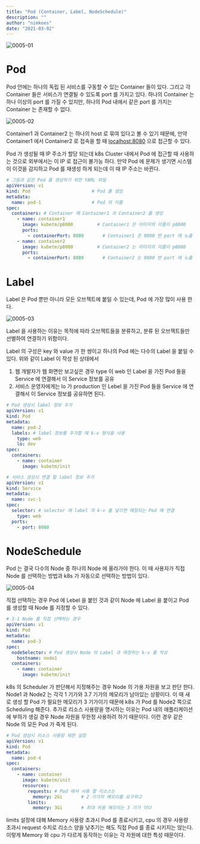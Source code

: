 ```yaml
---
title: "Pod (Container, Label, NodeSchedule)"
description: ""
author: "nimkoes"
date: "2021-03-02"
---
```


![0005-01](/tech-blog/resources/images/kubernetes/0005-01.png)

# Pod

Pod 안에는 하나의 독립 된 서비스를 구동할 수 있는 Container 들이 있다. 그리고 각 Container 들은 서비스가 연결될 수 있도록 port 를 가지고 있다. 하나의 Container 는 하나 이상의
port 를 가질 수 있지만, 하나의 Pod 내에서 같은 port 를 가지는 Container 는 존재할 수 없다.

![0005-02](/tech-blog/resources/images/kubernetes/0005-02.png)

Container1 과 Container2 는 하나의 host 로 묶여 있다고 볼 수 있기 때문에, 만약 Container1 에서 Container2 로 접속을 할
때 [localhost:8080](http://localhost:8080) 으로 접근할 수 있다.

Pod 가 생성될 때 IP 주소가 할당 되는데 k8s Cluster 내에서 Pod 에 접근할 때 사용하는 것으로 외부에서는 이 IP 로 접근이 불가능 하다. 만약 Pod 에 문제가 생기면 시스템이 이것을 감지하고
Pod 를 재생성 하게 되는데 이 때 IP 주소는 바뀐다.

```yml
# 그림과 같은 Pod 를 생성하기 위한 YAML 파일
apiVersion: v1
kind: Pod                       # Pod 를 생성
metadata:
  name: pod-1                   # Pod 의 이름
spec:
  containers: # Container 에 Container1 과 Container2 를 생성
    - name: container1
      image: kubetm/p8000         # Container1 은 이미지의 이름이 p8000
      ports:
        - containerPort: 8000       # Container1 은 8000 번 port 에 노출
    - name: container2
      image: kubetm/p8080         # Container2 는 이미지의 이름이 p8080
      ports:
        - containerPort: 8080       # Container2 는 8080 번 port 에 노출
```

# Label

Label 은 Pod 뿐만 아니라 모든 오브젝트에 붙일 수 있는데, Pod 에 가장 많이 사용 한다.

![0005-03](/tech-blog/resources/images/kubernetes/0005-03.png)

Label 을 사용하는 이유는 목적에 따라 오브젝트들을 분류하고, 분류 된 오브젝트들만 선별하여 연결하기 위함이다.

Label 의 구성은 key 와 value 가 한 쌍이고 하나의 Pod 에는 다수의 Label 을 붙일 수 있다. 위와 같이 Label 이 작성 된 상태에서

1. 웹 개발자가 웹 화면만 보고싶은 경우 type 이 web 인 Label 을 가진 Pod 들을 Service 에 연결해서 이 Service 정보를 공유
2. 서비스 운영자에게는 lo 가 production 인 Lebel 을 가진 Pod 들을 Service 에 연결해서 이 Service 정보를 공유하면 된다.

```yml
# Pod 생성시 label 정보 추가
apiVersion: v1
kind: Pod
metadata:
  name: pod-2
  labels: # label 정보를 추가할 때 k-v 형식을 사용
    type: web
    lo: dev
spec:
  containers:
    - name: container
      image: kubetm/init
```

```yml
# 서비스 생성시 연결 할 label 정보 추가
apiVersion: v1
kind: Service
metadata:
  name: svc-1
spec:
  selector: # selector 에 label 의 k-v 를 넣으면 매칭되는 Pod 에 연결
    type: web
  ports:
    - port: 8080
```

# NodeSchedule

Pod 는 결국 다수의 Node 중 하나의 Node 에 올라가야 한다. 이 때 사용자가 직접 Node 를 선택하는 방법과 k8s 가 자동으로 선택하는 방법이 있다.

![0005-04](/tech-blog/resources/images/kubernetes/0005-04.png)

직접 선택하는 경우 Pod 에 Lebel 을 붙인 것과 같이 Node 에 Label 을 붙이고 Pod 를 생성할 때 Node 를 지정할 수 있다.

```yml
# 3-1 Node 를 직접 선택하는 경우
apiVersion: v1
kind: Pod
metadata:
  name: pod-3
spec:
  nodeSelector: # Pod 생성시 Node 의 Label 과 매칭하는 k-v 를 작성
    hostname: node1
  containers:
    - name: container
      image: kubetm/init
```

k8s 의 Scheduler 가 판단해서 지정해주는 경우 Node 의 가용 자원을 보고 판단 한다. Node1 과 Node2 는 각각 1 기가와 3.7 기가의 메모리가 남아있는 상황이다. 이 때 새로 생성 할 Pod
가 필요한 메모리가 3 기가이기 때문에 k8s 가 Pod 를 Node2 쪽으로 Scheduling 해준다. 추가로 리소스 사용량을 명시하는 이유는 Pod 내의 애플리케이션에 부하가 생길 경우 Node 자원을 무한정
사용하려 하기 때문이다. 이런 경우 같은 Node 의 모든 Pod 가 죽게 된다.

```yml
# Pod 생성시 리소스 사용량 제한 설정
apiVersion: v1
kind: Pod
metadata:
  name: pod-4
spec:
  containers:
    - name: container
      image: kubetm/init
      resources:
        requests: # Pod 에서 사용 할 리소스는
          memory: 2Gi       # 2 기가의 메모리를 요구하고
        limits:
          memory: 3Gi       # 최대 허용 메모리는 3 기가 이다
```

limits 설정에 대해 Memory 사용량 초과시 Pod 를 종료시키고, cpu 의 경우 사용량 초과시 request 수치로 리소스 양을 낮추기는 해도 직접 Pod 를 종료 시키지는 않는다. 이렇게 Memory 와
cpu 가 다르게 동작하는 이유는 각 자원에 대한 특성 때문이다.
